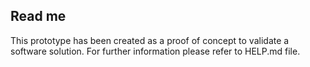 ## Read me

This prototype has been created as a proof of concept to validate a software solution.
For further information please refer to HELP.md file.
